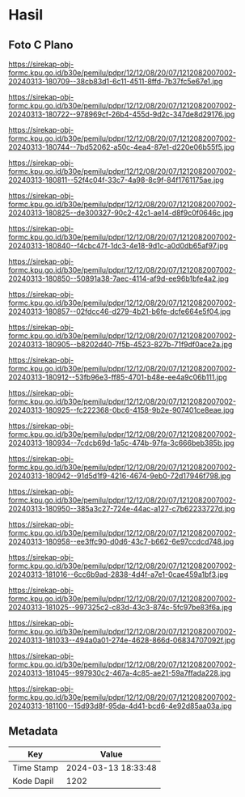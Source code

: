 # Hasil

## Foto C Plano

https://sirekap-obj-formc.kpu.go.id/b30e/pemilu/pdpr/12/12/08/20/07/1212082007002-20240313-180709--38cb83d1-6c11-4511-8ffd-7b37fc5e67e1.jpg

https://sirekap-obj-formc.kpu.go.id/b30e/pemilu/pdpr/12/12/08/20/07/1212082007002-20240313-180722--978969cf-26b4-455d-9d2c-347de8d29176.jpg

https://sirekap-obj-formc.kpu.go.id/b30e/pemilu/pdpr/12/12/08/20/07/1212082007002-20240313-180744--7bd52062-a50c-4ea4-87e1-d220e06b55f5.jpg

https://sirekap-obj-formc.kpu.go.id/b30e/pemilu/pdpr/12/12/08/20/07/1212082007002-20240313-180811--52f4c04f-33c7-4a98-8c9f-84f1761175ae.jpg

https://sirekap-obj-formc.kpu.go.id/b30e/pemilu/pdpr/12/12/08/20/07/1212082007002-20240313-180825--de300327-90c2-42c1-ae14-d8f9c0f0646c.jpg

https://sirekap-obj-formc.kpu.go.id/b30e/pemilu/pdpr/12/12/08/20/07/1212082007002-20240313-180840--f4cbc47f-1dc3-4e18-9d1c-a0d0db65af97.jpg

https://sirekap-obj-formc.kpu.go.id/b30e/pemilu/pdpr/12/12/08/20/07/1212082007002-20240313-180850--50891a38-7aec-4114-af9d-ee96b1bfe4a2.jpg

https://sirekap-obj-formc.kpu.go.id/b30e/pemilu/pdpr/12/12/08/20/07/1212082007002-20240313-180857--02fdcc46-d279-4b21-b6fe-dcfe664e5f04.jpg

https://sirekap-obj-formc.kpu.go.id/b30e/pemilu/pdpr/12/12/08/20/07/1212082007002-20240313-180905--b8202d40-7f5b-4523-827b-71f9df0ace2a.jpg

https://sirekap-obj-formc.kpu.go.id/b30e/pemilu/pdpr/12/12/08/20/07/1212082007002-20240313-180912--53fb96e3-ff85-4701-b48e-ee4a9c06b111.jpg

https://sirekap-obj-formc.kpu.go.id/b30e/pemilu/pdpr/12/12/08/20/07/1212082007002-20240313-180925--fc222368-0bc6-4158-9b2e-907401ce8eae.jpg

https://sirekap-obj-formc.kpu.go.id/b30e/pemilu/pdpr/12/12/08/20/07/1212082007002-20240313-180934--7cdcb69d-1a5c-474b-97fa-3c666beb385b.jpg

https://sirekap-obj-formc.kpu.go.id/b30e/pemilu/pdpr/12/12/08/20/07/1212082007002-20240313-180942--91d5d1f9-4216-4674-9eb0-72d17946f798.jpg

https://sirekap-obj-formc.kpu.go.id/b30e/pemilu/pdpr/12/12/08/20/07/1212082007002-20240313-180950--385a3c27-724e-44ac-a127-c7b62233727d.jpg

https://sirekap-obj-formc.kpu.go.id/b30e/pemilu/pdpr/12/12/08/20/07/1212082007002-20240313-180958--ee3ffc90-d0d6-43c7-b662-6e97ccdcd748.jpg

https://sirekap-obj-formc.kpu.go.id/b30e/pemilu/pdpr/12/12/08/20/07/1212082007002-20240313-181016--6cc6b9ad-2838-4d4f-a7e1-0cae459a1bf3.jpg

https://sirekap-obj-formc.kpu.go.id/b30e/pemilu/pdpr/12/12/08/20/07/1212082007002-20240313-181025--997325c2-c83d-43c3-874c-5fc97be83f6a.jpg

https://sirekap-obj-formc.kpu.go.id/b30e/pemilu/pdpr/12/12/08/20/07/1212082007002-20240313-181033--494a0a01-274e-4628-866d-06834707092f.jpg

https://sirekap-obj-formc.kpu.go.id/b30e/pemilu/pdpr/12/12/08/20/07/1212082007002-20240313-181045--997930c2-467a-4c85-ae21-59a7ffada228.jpg

https://sirekap-obj-formc.kpu.go.id/b30e/pemilu/pdpr/12/12/08/20/07/1212082007002-20240313-181100--15d93d8f-95da-4d41-bcd6-4e92d85aa03a.jpg


## Metadata

| Key        | Value               |
| ---------- | ------------------- |
| Time Stamp | 2024-03-13 18:33:48 |
| Kode Dapil | 1202                |



